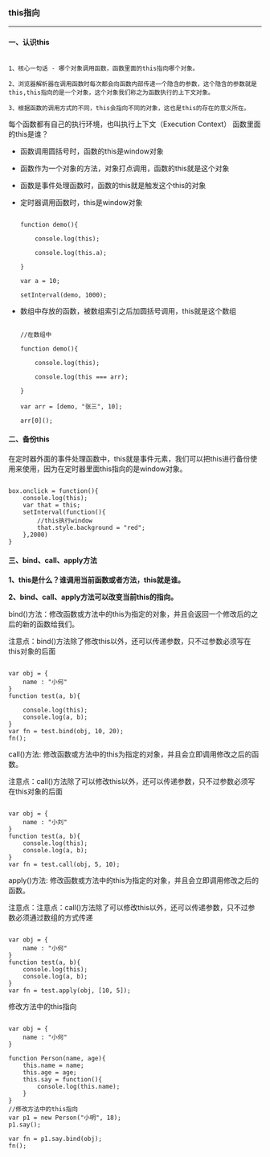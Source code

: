 ### this指向

------

#### 一、认识this



```

```









```
1、核心一句话 - 哪个对象调用函数，函数里面的this指向哪个对象。

2、浏览器解析器在调用函数时每次都会向函数内部传递一个隐含的参数，这个隐含的参数就是this,this指向的是一个对象，这个对象我们称之为函数执行的上下文对象。

3、根据函数的调用方式的不同，this会指向不同的对象，这也是this的存在的意义所在。
```



 

每个函数都有自己的执行环境，也叫执行上下文（Execution Context） 函数里面的this是谁？

- 函数调用圆括号时，函数的this是window对象

- 函数作为一个对象的方法，对象打点调用，函数的this就是这个对象

- 函数是事件处理函数时，函数的this就是触发这个this的对象

- 定时器调用函数时，this是window对象

  

  ```
  
  ```

  

  

  

  

  ```
  function demo(){
  ```

  ```
      console.log(this);
  ```

  ```
      console.log(this.a);
  ```

  ```
  }
  ```

  ```
  var a = 10;
  ```

  ```
  setInterval(demo, 1000);
  ```

  

   

- 数组中存放的函数，被数组索引之后加圆括号调用，this就是这个数组

  

  ```
  
  ```

  

  

  

  

  ```
  //在数组中
  ```

  ```
  function demo(){
  ```

  ```
      console.log(this);
  ```

  ```
      console.log(this === arr);
  ```

  ```
  }
  ```

  ```
  var arr = [demo, "张三", 10];
  ```

  ```
  arr[0]();
  ```

  

 

#### 二、备份this

在定时器外面的事件处理函数中，this就是事件元素，我们可以把this进行备份使用来使用，因为在定时器里面this指向的是window对象。



```

```









```
box.onclick = function(){
    console.log(this);
    var that = this;
    setInterval(function(){
        //this执行window
        that.style.background = "red";
    },2000)
}
```



 

#### 三、bind、call、apply方法

**1、this是什么？谁调用当前函数或者方法，this就是谁。**

**2、bind、call、apply方法可以改变当前this的指向。**

 

bind()方法：修改函数或方法中的this为指定的对象，并且会返回一个修改后的之后的新的函数给我们。

注意点：bind()方法除了修改this以外，还可以传递参数，只不过参数必须写在this对象的后面



```

```





```
var obj = {
    name : "小何"
}
function test(a, b){
```





```
    console.log(this);
    console.log(a, b);
}
var fn = test.bind(obj, 10, 20);
fn();
```



 

call()方法: 修改函数或方法中的this为指定的对象，并且会立即调用修改之后的函数。

注意点：call()方法除了可以修改this以外，还可以传递参数，只不过参数必须写在this对象的后面



```

```









```
var obj = {
    name : "小刘"
}
function test(a, b){
    console.log(this);
    console.log(a, b);
}
var fn = test.call(obj, 5, 10);
```



apply()方法: 修改函数或方法中的this为指定的对象，并且会立即调用修改之后的函数。

注意点：注意点：call()方法除了可以修改this以外，还可以传递参数，只不过参数必须通过数组的方式传递



```

```









```
var obj = {
    name : "小何"
}
function test(a, b){
    console.log(this);
    console.log(a, b);
}
var fn = test.apply(obj, [10, 5]);
```



修改方法中的this指向



```

```









```
var obj = {
    name : "小何"
}

function Person(name, age){
    this.name = name;
    this.age = age;
    this.say = function(){
        console.log(this.name);
    }
}
//修改方法中的this指向
var p1 = new Person("小明", 18);
p1.say();

var fn = p1.say.bind(obj);
fn();
```



 

